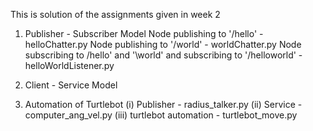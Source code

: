 This is solution of the assignments given in week 2

1.  Publisher - Subscriber Model
    Node publishing to '/hello' - helloChatter.py
    Node publishing to '/world' - worldChatter.py
    Node subscribing to /hello' and '\world' and subscribing to '/helloworld' - helloWorldListener.py

2.  Client - Service Model

3.  Automation of Turtlebot 
  (i) Publisher - radius_talker.py
 (ii) Service - computer_ang_vel.py 
(iii) turtlebot automation - turtlebot_move.py
    
